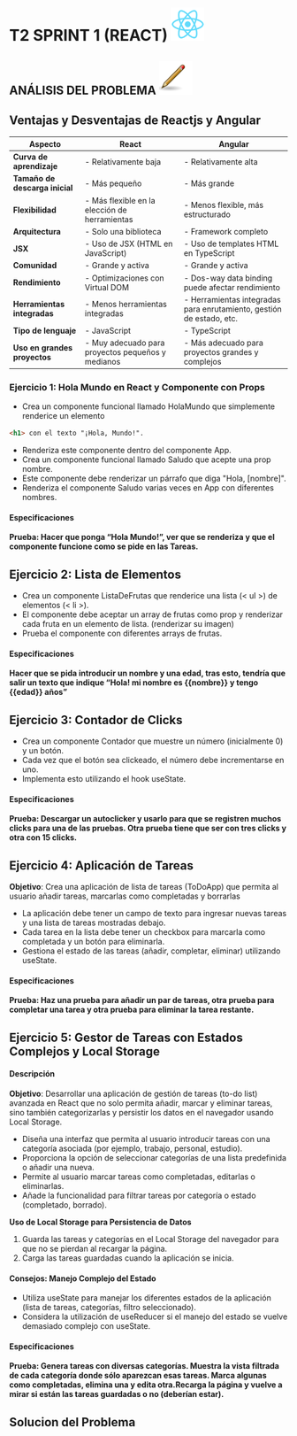 # T2 SPRINT 1 (REACT) <img src="./primer-proyecto/IMAGES/logoReact.png" alt="Logito" width="60" allign="left" padding="20">

 ## ANÁLISIS DEL PROBLEMA <img src="./primer-proyecto/IMAGES/lapiz.png" alt="Logito" width="60" allign="left">

## Ventajas y Desventajas de Reactjs y Angular

| Aspecto                     | React                                    | Angular                                  |
|-----------------------------|------------------------------------------|------------------------------------------|
| **Curva de aprendizaje**    | - Relativamente baja                    | - Relativamente alta                     |
| **Tamaño de descarga inicial**| - Más pequeño                          | - Más grande                             |
| **Flexibilidad**            | - Más flexible en la elección de herramientas | - Menos flexible, más estructurado       |
| **Arquitectura**            | - Solo una biblioteca                   | - Framework completo                    |
| **JSX**                     | - Uso de JSX (HTML en JavaScript)        | - Uso de templates HTML en TypeScript   |
| **Comunidad**               | - Grande y activa                       | - Grande y activa                       |
| **Rendimiento**             | - Optimizaciones con Virtual DOM        | - Dos-way data binding puede afectar rendimiento |
| **Herramientas integradas** | - Menos herramientas integradas         | - Herramientas integradas para enrutamiento, gestión de estado, etc. |
| **Tipo de lenguaje**        | - JavaScript                              | - TypeScript                             |
| **Uso en grandes proyectos** | - Muy adecuado para proyectos pequeños y medianos | - Más adecuado para proyectos grandes y complejos |


### Ejercicio 1: Hola Mundo en React y Componente con Props

- Crea un componente funcional llamado HolaMundo que simplemente renderice un elemento 
~~~html 
<h1> con el texto "¡Hola, Mundo!".
~~~ 
- Renderiza este componente dentro del componente App.
- Crea un componente funcional llamado Saludo que acepte una prop nombre.
- Este componente debe renderizar un párrafo que diga "Hola, [nombre]".
- Renderiza el componente Saludo varias veces en App con diferentes nombres.

#### Especificaciones   
**Prueba: Hacer que ponga “Hola Mundo!”, ver que se renderiza y que el componente funcione como se pide en las Tareas.**
  
## Ejercicio 2: Lista de Elementos

- Crea un componente ListaDeFrutas que renderice una lista (< ul >) de elementos (< li >).
- El componente debe aceptar un array de frutas como prop y renderizar cada fruta en un elemento de lista. (renderizar su imagen)
- Prueba el componente con diferentes arrays de frutas.


#### Especificaciones
**Hacer que se pida introducir un nombre y una edad, tras esto, tendría que salir un texto que indique “Hola! mi nombre es {{nombre}} y tengo {{edad}} años”**


## Ejercicio 3: Contador de Clicks
- Crea un componente Contador que muestre un número (inicialmente 0) y un botón.
- Cada vez que el botón sea clickeado, el número debe incrementarse en uno.
- Implementa esto utilizando el hook useState.


#### Especificaciones
  **Prueba: Descargar un autoclicker y usarlo para que se registren muchos clicks para una de las pruebas. Otra prueba tiene que ser con tres clicks y otra con 15 clicks.**
  
## Ejercicio 4: Aplicación de Tareas

  **Objetivo**: Crea una aplicación de lista de tareas (ToDoApp) que permita al usuario añadir tareas, marcarlas como completadas y borrarlas
  
- La aplicación debe tener un campo de texto para ingresar nuevas tareas y una lista de tareas mostradas debajo.
- Cada tarea en la lista debe tener un checkbox para marcarla como completada y un botón para eliminarla.
- Gestiona el estado de las tareas (añadir, completar, eliminar) utilizando useState.


#### Especificaciones
  **Prueba: Haz una prueba para añadir un par de tareas, otra prueba para completar una tarea y otra prueba para eliminar la tarea restante.**




## Ejercicio 5: Gestor de Tareas con Estados Complejos y Local Storage

#### Descripción

  **Objetivo**: Desarrollar una aplicación de gestión de tareas (to-do list) avanzada en React que no solo permita añadir, marcar y eliminar tareas, sino también categorizarlas y persistir los datos en el navegador usando Local Storage.

- Diseña una interfaz que permita al usuario introducir tareas con una categoría asociada (por ejemplo, trabajo, personal, estudio).
- Proporciona la opción de seleccionar categorías de una lista predefinida o añadir una nueva.
- Permite al usuario marcar tareas como completadas, editarlas o eliminarlas.
- Añade la funcionalidad para filtrar tareas por categoría o estado (completado, borrado).
  
**Uso de Local Storage para Persistencia de Datos**
<ol><li>Guarda las tareas y categorías en el Local Storage del navegador para que no se pierdan al recargar la página.<li>
Carga las tareas guardadas cuando la aplicación se inicia.</ol>
<h4>Consejos: Manejo Complejo del Estado</h4>

- Utiliza useState para manejar los diferentes estados de la aplicación (lista de tareas, categorías, filtro seleccionado).
- Considera la utilización de useReducer si el manejo del estado se vuelve demasiado complejo con useState.



#### Especificaciones

**Prueba: Genera tareas con diversas categorías. Muestra la vista filtrada de cada categoría donde sólo aparezcan esas tareas. Marca algunas como completadas, elimina una y edita otra.Recarga la página y vuelve a mirar si están las tareas guardadas o no (deberían estar).**


## Solucion del Problema 